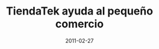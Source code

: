 ---
title: TiendaTek ayuda al pequeño comercio
date: 2011-02-27
external_link: https://elpais.com/diario/2011/02/27/radiotv/1298761201_850215.html
thumbnail: /assets/press/20110227-el-pais.jpg
---